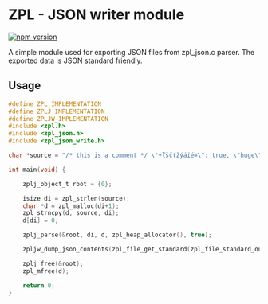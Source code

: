 # ZPL - JSON writer module
[![npm version](https://badge.fury.io/js/zpl_json_write.c.svg)](https://badge.fury.io/js/zpl_json_write.c)

A simple module used for exporting JSON files from zpl_json.c parser.
The exported data is JSON standard friendly.

## Usage
```c
#define ZPL_IMPLEMENTATION
#define ZPLJ_IMPLEMENTATION
#define ZPLJW_IMPLEMENTATION
#include <zpl.h>
#include <zpl_json.h>
#include <zpl_json_write.h>

char *source = "/* this is a comment */ \"+ľščťžýáíé=\": true, \"huge\": 2.2239333e5, // Hello, new comment \n \"array\": [+1,2,-3,4,5],     \"hello\": \"world\", \"abc\": 42.67, \"children\" : { \"a\": 1, \"b\": 2 }";

int main(void) {

    zplj_object_t root = {0};

    isize di = zpl_strlen(source);
    char *d = zpl_malloc(di+1);
    zpl_strncpy(d, source, di);
    d[di] = 0;

    zplj_parse(&root, di, d, zpl_heap_allocator(), true);

    zpljw_dump_json_contents(zpl_file_get_standard(zpl_file_standard_output_ev), &root, 0);

    zplj_free(&root);
    zpl_mfree(d);

    return 0;
}
```
